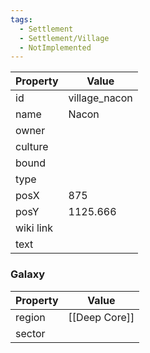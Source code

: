 ```yaml
---
tags:
  - Settlement
  - Settlement/Village
  - NotImplemented
---
```


| Property  | Value         |
| --------- | ------------- |
| id        | village_nacon |
| name      | Nacon         |
| owner     |               |
| culture   |               |
| bound     |               |
| type      |               |
| posX      | 875           |
| posY      | 1125.666      |
| wiki link |               |
| text      |               |

### Galaxy
| Property | Value         |
| -------- | ------------- |
| region   | [[Deep Core]] |
| sector   |               |
